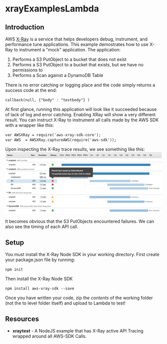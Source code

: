 # xrayExamplesLambda

## Introduction
AWS  [X-Ray](https://aws.amazon.com/xray/) is a service that helps developers debug, instrument, and performance tune applications.
This example demostrates how to use X-Ray to instrument a "mock" application. The application:

1. Performs a S3 PutObject to a bucket that does not exist
2. Performs a S3 PutObject to a bucket that exists, but we have no permissions to
3. Performs a Scan against a DynamoDB Table

There is no error catching or logging place and the code simply returns a success code at the end:

```node
callback(null, {"body" : "testbody"} )
```

At first glance,  running this application will look like it succeeded because of lack of log and error catching.
Enabling XRay will show a very different result. You can instruct X-Ray to instrument all calls made by the AWS SDK with a wrapper like this:

```node
var AWSXRay = require('aws-xray-sdk-core');
var AWS  = AWSXRay.captureAWS(require('aws-sdk'));
```

Upon inspecting the X-Ray trace results, we see something like this:
![SAM Local Start API](media/xray.png)

It becomes obvious that the S3 PutObjects encountered failures. We can also see the timing of each API call.

## Setup

You must install the X-Ray Node SDK in your working directory. First create your package.json file by running:

```
npm init
```
Then install the X-Ray Node SDK

```
npm install aws-xray-sdk --save
```

Once you have written your code, zip the *contents* of the working folder (not the to level folder itself) and upload to Lambda to test!

## Resources

- **xraytest** - A NodeJS example that has X-Ray active API Tracing wrapped around all AWS-SDK Calls.